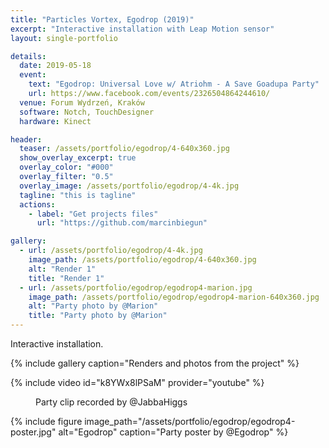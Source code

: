 ```yaml
---
title: "Particles Vortex, Egodrop (2019)"
excerpt: "Interactive installation with Leap Motion sensor"
layout: single-portfolio

details:
  date: 2019-05-18
  event:
    text: "Egodrop: Universal Love w/ Atriohm - A Save Goadupa Party"
    url: https://www.facebook.com/events/2326504864244610/
  venue: Forum Wydrzeń, Kraków
  software: Notch, TouchDesigner
  hardware: Kinect

header:
  teaser: /assets/portfolio/egodrop/4-640x360.jpg
  show_overlay_excerpt: true
  overlay_color: "#000"
  overlay_filter: "0.5"
  overlay_image: /assets/portfolio/egodrop/4-4k.jpg
  tagline: "this is tagline"
  actions:
    - label: "Get projects files"
      url: "https://github.com/marcinbiegun"

gallery:
  - url: /assets/portfolio/egodrop/4-4k.jpg
    image_path: /assets/portfolio/egodrop/4-640x360.jpg
    alt: "Render 1"
    title: "Render 1"
  - url: /assets/portfolio/egodrop/egodrop4-marion.jpg
    image_path: /assets/portfolio/egodrop/egodrop4-marion-640x360.jpg
    alt: "Party photo by @Marion"
    title: "Party photo by @Marion"
---
```


Interactive installation.

{% include gallery caption="Renders and photos from the project" %}

{% include video id="k8YWx8lPSaM" provider="youtube" %}
<figure>
  <figcaption>Party clip recorded by @JabbaHiggs</figcaption>
</figure>

{% include figure image_path="/assets/portfolio/egodrop/egodrop4-poster.jpg" alt="Egodrop" caption="Party poster by @Egodrop" %}
